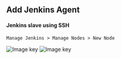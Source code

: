 ## Add Jenkins Agent
####  Jenkins slave using SSH 
```
Manage Jenkins > Manage Nodes > New Node
```
![Image key]()
![Image key](https://github.com/jnjam6681/jenkins-docker/blob/master/jenkins-slave/Screen%20Shot%202562-04-23%20at%2014.48.09.png)
